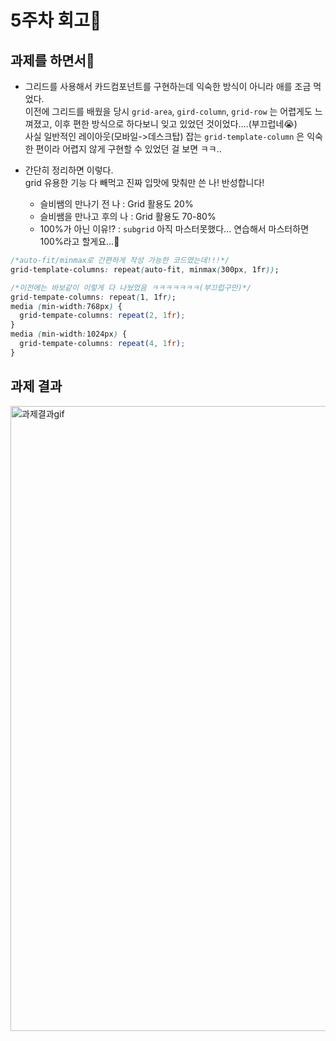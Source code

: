 # 5주차 회고🍎

## 과제를 하면서💬

- 그리드를 사용해서 카드컴포넌트를 구현하는데 익숙한 방식이 아니라 애를 조금 먹었다.  
  이전에 그리드를 배웠을 당시 `grid-area`, `gird-column`, `grid-row` 는 어렵게도 느껴졌고, 이후 편한 방식으로 하다보니 잊고 있었던 것이었다....(부끄럽네😭)  
  사실 일반적인 레이아웃(모바일->데스크탑) 잡는 `grid-template-column` 은 익숙한 편이라 어렵지 않게 구현할 수 있었던 걸 보면 ㅋㅋ..

- 간단히 정리하면 이렇다.  
  grid 유용한 기능 다 빼먹고 진짜 입맛에 맞춰만 쓴 나! 반성합니다!
  - 슬비쌤의 만나기 전 나 : Grid 활용도 20%
  - 슬비쌤을 만나고 후의 나 : Grid 활용도 70-80%
  - 100%가 아닌 이유!? : `subgrid` 아직 마스터못했다... 연습해서 마스터하면 100%라고 할게요...🫡

```css
/*auto-fit/minmax로 간편하게 작성 가능한 코드였는데!!!*/
grid-template-columns: repeat(auto-fit, minmax(300px, 1fr));

/*이전에는 바보같이 이렇게 다 나눴었음 ㅋㅋㅋㅋㅋㅋㅋ(부끄럽구만)*/
grid-tempate-columns: repeat(1, 1fr);
media (min-width:768px) {
  grid-tempate-columns: repeat(2, 1fr);
}
media (min-width:1024px) {
  grid-tempate-columns: repeat(4, 1fr);
}
```

## 과제 결과

<img src="./img/apple-ex.gif" alt="과제결과gif" width=1000 />
